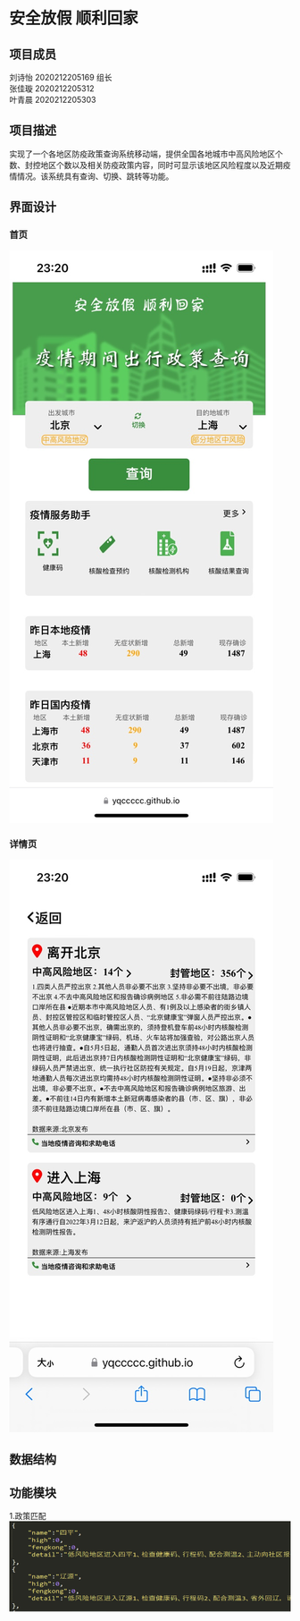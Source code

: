 安全放假 顺利回家
====
## 项目成员</br>
刘诗怡 2020212205169 组长</br>
张佳璇 2020212205312</br>
叶青晨 2020212205303</br>
## 项目描述</br>
实现了一个各地区防疫政策查询系统移动端，提供全国各地城市中高风险地区个数、封控地区个数以及相关防疫政策内容，同时可显示该地区风险程度以及近期疫情情况。该系统具有查询、切换、跳转等功能。</br>
## 界面设计</br>
### 首页</br>
![](https://github.com/Yqccccc/yqccccc.github.com/raw/master/img/head.JPG)
### 详情页</br>
![](https://github.com/Yqccccc/yqccccc.github.com/raw/master/img/detail.JPG)
## 数据结构</br>
## 功能模块</br>
1.政策匹配![](https://github.com/Yqccccc/yqccccc.github.com/raw/master/img/1.png)
